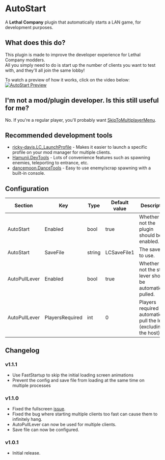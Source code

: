 # AutoStart

A **Lethal Company** plugin that automatically starts a LAN game, for development purposes.

## What does this do?

This plugin is made to improve the developer experience for Lethal Company modders.  
All you simply need to do is start up the number of clients you want to test with, and they'll all join the same lobby!

To watch a preview of how it works, click on the video below:  
[![AutoStart Preview](https://img.youtube.com/vi/F15LVSVIWNU/0.jpg)](https://www.youtube.com/watch?v=F15LVSVIWNU)

## I'm not a mod/plugin developer. Is this still useful for me?

No. If you're a regular player, you'll probably want [SkipToMultiplayerMenu](https://thunderstore.io/c/lethal-company/p/FlipMods/SkipToMultiplayerMenu).

## Recommended development tools

- [ricky-davis.LC_LaunchProfile](https://github.com/ricky-davis/LC_LaunchProfile) - Makes it easier to launch a specific profile on your mod manager for multiple clients.
- [Hamunii.DevTools](https://thunderstore.io/c/lethal-company/p/Hamunii/DevTools/) - Lots of convenience features such as spawning enemies, teleporting to entrance, etc.
- [dancemoon.DanceTools](https://thunderstore.io/c/lethal-company/p/dancemoon/DanceTools/) - Easy to use enemy/scrap spawning with a built-in console.

## Configuration

| Section       | Key             | Type   | Default value | Description                                                            |
|---------------|-----------------|--------|---------------|------------------------------------------------------------------------|
| AutoStart     | Enabled         | bool   | true          | Whether or not the plugin should be enabled.                           |
| AutoStart     | SaveFile        | string | LCSaveFile1   | The save file to use.                                                  |
| AutoPullLever | Enabled         | bool   | true          | Whether or not the start lever should be automatically pulled.         |
| AutoPullLever | PlayersRequired | int    | 0             | Players required to automatically pull the lever (excluding the host). |

## Changelog

### v1.1.1

- Use FastStartup to skip the initial loading screen animations
- Prevent the config and save file from loading at the same time on multiple processes

### v1.1.0

- Fixed the fullscreen [issue](https://github.com/qwbarch/lc-auto-start/issues/2).
- Fixed the bug where starting multiple clients too fast can cause them to infinitely hang.
- AutoPullLever can now be used for multiple clients.
- Save file can now be configured.

### v1.0.1

- Initial release.
